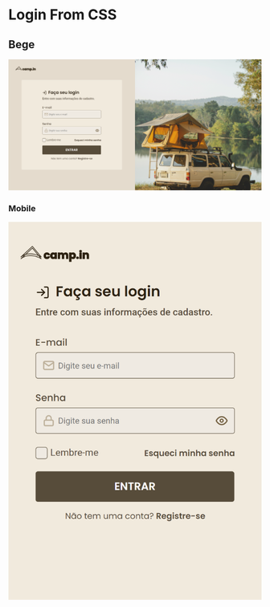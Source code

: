# Login From CSS

## Bege
![preview](./Login-From-CSS-Bege-1440x747.png)

### Mobile
![preview](./Login-From-CSS-Bege-425x635.png)
